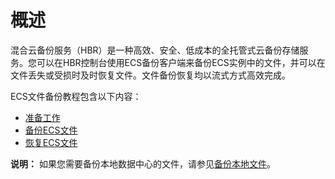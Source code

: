 # 概述

混合云备份服务（HBR）是一种高效、安全、低成本的全托管式云备份存储服务。您可以在HBR控制台使用ECS备份客户端来备份ECS实例中的文件，并可以在文件丢失或受损时及时恢复文件。文件备份恢复均以流式方式高效完成。

ECS文件备份教程包含以下内容：

-   [准备工作]()
-   [备份ECS文件]()
-   [恢复ECS文件]()

**说明：** 如果您需要备份本地数据中心的文件，请参见[备份本地文件](/cn.zh-CN/本地备份教程/文件备份/概述.md)。

